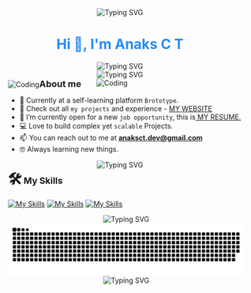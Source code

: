 <!-- [![MasterHead](https://media.tenor.com/jM0aoM8e-iEAAAAC/web-developer-mycrxn.gif)](https://anaks-ct.github.io/Anaks-CT/index.html) -->

<div align='center'><img src="https://user-images.githubusercontent.com/73097560/115834477-dbab4500-a447-11eb-908a-139a6edaec5c.gif" alt="Typing SVG" /></div>
<h1 align="center" style="color: #288BF7FF;" >Hi 👋, I'm Anaks C T</h1>

<div align='center'><img src="https://readme-typing-svg.demolab.com?font=Fira+Code&weight=500&pause=1000&color=288BF7&center=true&vCenter=true&width=435&lines=MERN-Stack+Web+Developer;Ready+to+take+new+Challenges" alt="Typing SVG" /></div>

<div align='center'><img src="https://user-images.githubusercontent.com/73097560/115834477-dbab4500-a447-11eb-908a-139a6edaec5c.gif" alt="Typing SVG" /></div>


<img align="right" alt="Coding" width="300" src="https://raw.githubusercontent.com/7oSkaaa/7oSkaaa/main/Images/Right_Side.gif" />



<div style="padding-left: 25px" ><img  alt="Coding" width="35" src="https://raw.githubusercontent.com/7oSkaaa/7oSkaaa/main/Images/about_me.gif" /><strong style="font-size: 18px;">About me </strong>


- 🏫 Currently at a self-learning platform `Brototype`.
- 🔭 Check out all `my projects` and experience - <a href="">MY WEBSITE</a>
- 🤔 I’m currently open for a new `job opportunity`, this is<a href=""> MY RESUME.</a>
- 💻 Love to build complex yet `scalable` Projects.
- 📫 You can reach out to me at **anaksct.dev@gmail.com**
- 🤓 Always learning new things. </div>

<div align='center'><img src="https://user-images.githubusercontent.com/73097560/115834477-dbab4500-a447-11eb-908a-139a6edaec5c.gif" alt="Typing SVG" /></div>

<div style="padding-left: 25px"><strong style="font-size: 18px;"> <span style="font-size: 28px;">🛠️</span> My Skills </strong>



[![My Skills](https://skillicons.dev/icons?i=react,ts,js,figma,redux,tailwind,css,figma,bootstrap&theme=light)](https://skillicons.dev)
[![My Skills](https://skillicons.dev/icons?i=nodejs,express,mongodb,git,postman&theme=light)](https://skillicons.dev)
[![My Skills](https://skillicons.dev/icons?i=aws,threejs,materialui,netlify,firebase,nginx,github,postgresql&theme=light)](https://skillicons.dev)

<div align='center'><img src="https://user-images.githubusercontent.com/73097560/115834477-dbab4500-a447-11eb-908a-139a6edaec5c.gif" alt="Typing SVG" /></div>

<div align='center'><img src="https://raw.githubusercontent.com/1999AZZAR/1999AZZAR/main/resources/img/grid-snake.svg" alt="Typing SVG" /></div>

<div align='center'><img src="https://user-images.githubusercontent.com/73097560/115834477-dbab4500-a447-11eb-908a-139a6edaec5c.gif" alt="Typing SVG" /></div>


